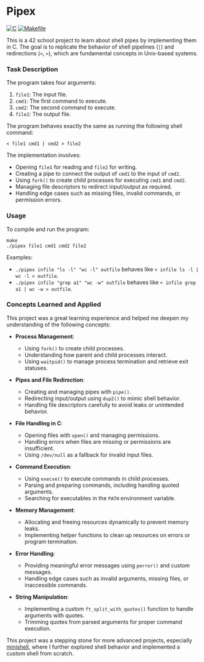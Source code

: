 # Pipex
[![C](https://img.shields.io/badge/Language-C-blue.svg)](https://en.wikipedia.org/wiki/C_(programming_language))
[![Makefile](https://img.shields.io/badge/Build-Makefile-brightgreen.svg)](https://www.gnu.org/software/make/)

This is a 42 school project to learn about shell pipes by implementing them in C. The goal is to replicate the behavior of shell pipelines (`|`) and redirections (`<`, `>`), which are fundamental concepts in Unix-based systems.

### Task Description

The program takes four arguments:
1. `file1`: The input file.
2. `cmd1`: The first command to execute.
3. `cmd2`: The second command to execute.
4. `file2`: The output file.

The program behaves exactly the same as running the following shell command:
```
< file1 cmd1 | cmd2 > file2
```

The implementation involves:
- Opening `file1` for reading and `file2` for writing.
- Creating a pipe to connect the output of `cmd1` to the input of `cmd2`.
- Using `fork()` to create child processes for executing `cmd1` and `cmd2`.
- Managing file descriptors to redirect input/output as required.
- Handling edge cases such as missing files, invalid commands, or permission errors.

### Usage

To compile and run the program:
```
make
./pipex file1 cmd1 cmd2 file2
```

Examples:
- `./pipex infile "ls -l" "wc -l" outfile` behaves like `< infile ls -l | wc -l > outfile`.
- `./pipex infile "grep a1" "wc -w" outfile` behaves like `< infile grep a1 | wc -w > outfile`.

### Concepts Learned and Applied

<p>
  This project was a great learning experience and helped me deepen my understanding of the following concepts:
  <img src="https://page-views-counter-534232554413.europe-west1.run.app/view?src=github.com&src_uri=/alimnaqvi/pipex" style="display: none;" />
</p>

- **Process Management**:
  - Using `fork()` to create child processes.
  - Understanding how parent and child processes interact.
  - Using `waitpid()` to manage process termination and retrieve exit statuses.

- **Pipes and File Redirection**:
  - Creating and managing pipes with `pipe()`.
  - Redirecting input/output using `dup2()` to mimic shell behavior.
  - Handling file descriptors carefully to avoid leaks or unintended behavior.

- **File Handling in C**:
  - Opening files with `open()` and managing permissions.
  - Handling errors when files are missing or permissions are insufficient.
  - Using `/dev/null` as a fallback for invalid input files.

- **Command Execution**:
  - Using `execve()` to execute commands in child processes.
  - Parsing and preparing commands, including handling quoted arguments.
  - Searching for executables in the `PATH` environment variable.

- **Memory Management**:
  - Allocating and freeing resources dynamically to prevent memory leaks.
  - Implementing helper functions to clean up resources on errors or program termination.

- **Error Handling**:
  - Providing meaningful error messages using `perror()` and custom messages.
  - Handling edge cases such as invalid arguments, missing files, or inaccessible commands.

- **String Manipulation**:
  - Implementing a custom `ft_split_with_quotes()` function to handle arguments with quotes.
  - Trimming quotes from parsed arguments for proper command execution.

This project was a stepping stone for more advanced projects, especially [minishell](https://github.com/alimnaqvi/minishell), where I further explored shell behavior and implemented a custom shell from scratch.
